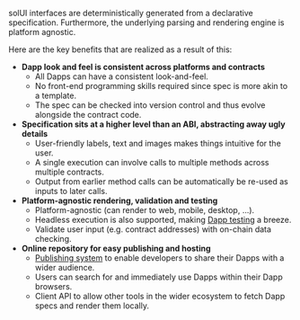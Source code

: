 solUI interfaces are deterministically generated from a declarative
specification. Furthermore, the underlying parsing and rendering engine is
platform agnostic.

Here are the key benefits that are realized as a result of this:

* **Dapp look and feel is consistent across platforms and contracts**
  * All Dapps can have a consistent look-and-feel.
  * No front-end programming skills required since spec is more akin to a template.
  * The spec can be checked into version control and thus evolve alongside the contract code.
* **Specification sits at a higher level than an ABI, abstracting away ugly details**
  * User-friendly labels, text and images makes things intuitive for the user.
  * A single execution can involve calls to multiple methods across multiple contracts.
  * Output from earlier method calls can be automatically be re-used as inputs to later calls.
* **Platform-agnostic rendering, validation and testing**
  * Platform-agnostic (can render to web, mobile, desktop, ...).
  * Headless execution is also supported, making [Dapp testing](../../AdvancedUsage/HeadlessTesting) a breeze.
  * Validate user input (e.g. contract addresses) with on-chain data checking.
* **Online repository for easy publishing and hosting**
  * [Publishing system](../../Publishing/Overview) to enable developers to share their Dapps with a wider audience.
  * Users can search for and immediately use Dapps within their Dapp browsers.
  * Client API to allow other tools in the wider ecosystem to fetch Dapp specs and render them locally.

